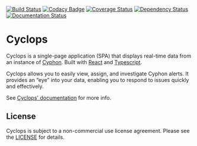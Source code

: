 [![Build Status](https://travis-ci.org/dunbarcyber/cyclops.svg?branch=master)](https://travis-ci.org/dunbarcyber/cyclops) [![Codacy Badge](https://api.codacy.com/project/badge/Grade/f5738597312a4b3a996ec8e11de24fae)](https://www.codacy.com/app/DunbarCyber/cyclops?utm_source=github.com&amp;utm_medium=referral&amp;utm_content=dunbarcyber/cyclops&amp;utm_campaign=Badge_Grade) [![Coverage Status](https://coveralls.io/repos/github/dunbarcyber/cyclops/badge.svg?branch=master)](https://coveralls.io/github/dunbarcyber/cyclops?branch=master) [![Dependency Status](https://david-dm.org/dunbarcyber/cyclops.svg)](https://david-dm.org/dunbarcyber/cyclops) [![Documentation Status](https://readthedocs.org/projects/cyphon-ui/badge/?version=latest)](http://cyphon.readthedocs.io/projects/cyclops/en/latest/)

# Cyclops

Cyclops is a single-page application (SPA) that displays real-time data from an instance of [Cyphon](https://dunbarcyber.github.io/cyphon/). Built with [React](https://facebook.github.io/react/) and [Typescript](https://www.typescriptlang.org/).

Cyclops allows you to easily view, assign, and investigate Cyphon alerts. It provides an “eye” into your data, enabling you to respond to issues quickly and effectively.

See [Cyclops' documentation](http://cyphon-ui.readthedocs.io/) for more info.

## License

Cyclops is subject to a non-commercial use license agreement. Please see the [LICENSE](https://github.com/dunbarcyber/cyclops/blob/master/LICENSE.txt) for details.
